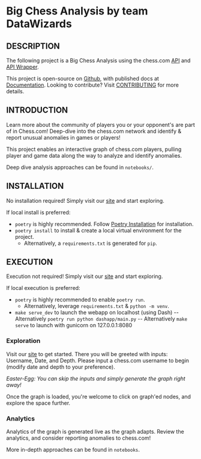 # Big Chess Analysis by team DataWizards

## DESCRIPTION

The following project is a Big Chess Analysis using the chess.com [API](https://chesscom.readthedocs.io/en/latest/) and [API Wrapper](https://github.com/sarartur/chess.com).

This project is open-source on [Github](https://github.com/jordanttay1/DataWizards), with published docs at [Documentation](https://jordanttay1.github.io/DataWizards/).
Looking to contribute? Visit [CONTRIBUTING](CONTRIBUTING.md) for more details.

## INTRODUCTION

Learn more about the community of players you or your opponent's are part of in Chess.com! Deep-dive into the chess.com network and identify & report unusual anomalies in games or players!

This project enables an interactive graph of chess.com players, pulling player and game data along the way to analyze and identify anomalies.

Deep dive analysis approaches can be found in `notebooks/`.

## INSTALLATION

No installation required! Simply visit our [site](https://cse6242-439117.wl.r.appspot.com) and start exploring.

If local install is preferred:

- `poetry` is highly recommended. Follow [Poetry Installation](https://python-poetry.org/docs/) for installation.
- `poetry install` to install & create a local virtual environment for the project.
  - Alternatively, a `requirements.txt` is generated for `pip`.

## EXECUTION

Execution not required! Simply visit our [site](https://cse6242-439117.wl.r.appspot.com) and start exploring.

If local execution is preferred:

- `poetry` is highly recommended to enable `poetry run`.
  - Alternatively, leverage `requirements.txt` & `python -m venv`.
- `make serve_dev` to launch the webapp on localhost (using Dash)
  -- Alternatively `poetry run python dashapp/main.py`
  -- Alternatively `make serve` to launch with gunicorn on 127.0.0.1:8080

### Exploration

Visit our [site](https://cse6242-439117.wl.r.appspot.com) to get started. There you will be greeted with inputs: Username, Date, and Depth. Please input a chess.com username to begin (modify date and depth to your preference).

_Easter-Egg: You can skip the inputs and simply generate the graph right away!_

Once the graph is loaded, you're welcome to click on graph'ed nodes, and explore the space further.

### Analytics

Analytics of the graph is generated live as the graph adapts. Review the analytics, and consider reporting anomalies to chess.com!

More in-depth approaches can be found in `notebooks`.
